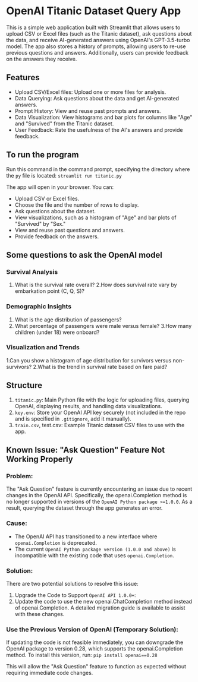 # OpenAI Titanic Dataset Query App
This is a simple web application built with Streamlit that allows users to upload CSV or Excel files (such as the Titanic dataset), ask questions about the data, and receive AI-generated answers using OpenAI's GPT-3.5-turbo model. The app also stores a history of prompts, allowing users to re-use previous questions and answers. Additionally, users can provide feedback on the answers they receive.



## Features
- Upload CSV/Excel files: Upload one or more files for analysis.
- Data Querying: Ask questions about the data and get AI-generated answers.
- Prompt History: View and reuse past prompts and answers.
- Data Visualization: View histograms and bar plots for columns like "Age" and "Survived" from the Titanic dataset.
- User Feedback: Rate the usefulness of the AI's answers and provide feedback.



## To run the program
Run this command in the command prompt, specifying the directory where the `py` file is located:
`streamlit run titanic.py`


The app will open in your browser. You can:
- Upload CSV or Excel files.
- Choose the file and the number of rows to display.
- Ask questions about the dataset.
- View visualizations, such as a histogram of "Age" and bar plots of "Survived" by "Sex."
- View and reuse past questions and answers.
- Provide feedback on the answers.

## Some questions to ask the OpenAI model

### Survival Analysis
1. What is the survival rate overall?
2.How does survival rate vary by embarkation point (C, Q, S)?

### Demographic Insights
1. What is the age distribution of passengers?
2. What percentage of passengers were male versus female?
3.How many children (under 18) were onboard?


### Visualization and Trends
1.Can you show a histogram of age distribution for survivors versus non-survivors?
2.What is the trend in survival rate based on fare paid?




## Structure
1. `titanic.py`: Main Python file with the logic for uploading files, querying OpenAI, displaying results, and handling data visualizations.
2. `key.env`: Store your OpenAI API key securely (not included in the repo and is specified in `.gitignore`, add it manually).
3. `train.csv`, test.csv: Example Titanic dataset CSV files to use with the app.


## Known Issue: "Ask Question" Feature Not Working Properly

### Problem:
The "Ask Question" feature is currently encountering an issue due to recent changes in the OpenAI API. Specifically, the openai.Completion method is no longer supported in versions of the `OpenAI Python package >=1.0.0`. As a result, querying the dataset through the app generates an error.


### Cause:
- The OpenAI API has transitioned to a new interface where `openai.Completion` is deprecated. 
- The current `OpenAI Python package version (1.0.0 and above)` is incompatible with the existing code that uses `openai.Completion`.


### Solution:
There are two potential solutions to resolve this issue:
1. Upgrade the Code to Support `OpenAI API 1.0.0+`:
2. Update the code to use the new openai.ChatCompletion method instead of openai.Completion. A detailed migration guide is available to assist with these changes.


### Use the Previous Version of OpenAI (Temporary Solution):
If updating the code is not feasible immediately, you can downgrade the OpenAI package to version 0.28, which supports the openai.Completion method. To install this version, run: `pip install openai==0.28`

This will allow the "Ask Question" feature to function as expected without requiring immediate code changes.
